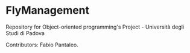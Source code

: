 # FlyManagement
Repository for Object-oriented programming's Project - Università degli Studi di Padova

Contributors: Fabio Pantaleo.
